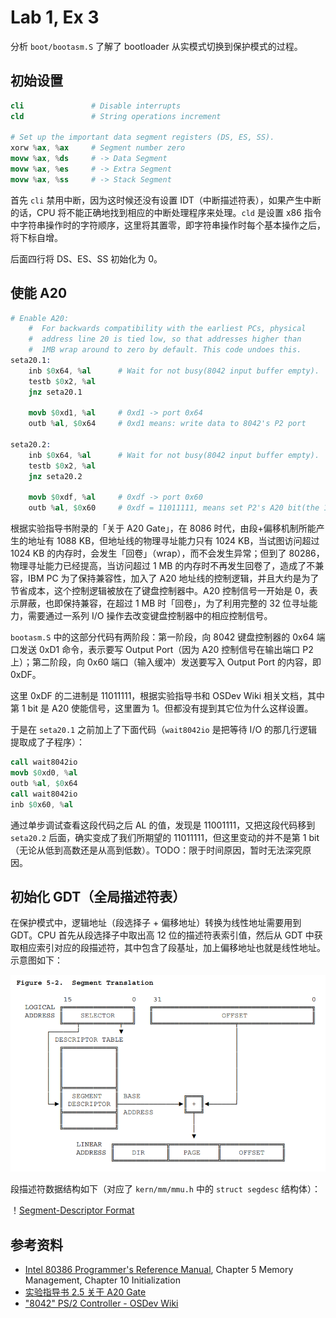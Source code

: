 # Lab 1, Ex 3

分析 `boot/bootasm.S` 了解了 bootloader 从实模式切换到保护模式的过程。

## 初始设置

```s
cli               # Disable interrupts
cld               # String operations increment

# Set up the important data segment registers (DS, ES, SS).
xorw %ax, %ax     # Segment number zero
movw %ax, %ds     # -> Data Segment
movw %ax, %es     # -> Extra Segment
movw %ax, %ss     # -> Stack Segment
```

首先 `cli` 禁用中断，因为这时候还没有设置 IDT（中断描述符表），如果产生中断的话，CPU 将不能正确地找到相应的中断处理程序来处理。`cld` 是设置 x86 指令中字符串操作时的字符顺序，这里将其置零，即字符串操作时每个基本操作之后，将下标自增。

后面四行将 DS、ES、SS 初始化为 0。

## 使能 A20

```s
# Enable A20:
    #  For backwards compatibility with the earliest PCs, physical
    #  address line 20 is tied low, so that addresses higher than
    #  1MB wrap around to zero by default. This code undoes this.
seta20.1:
    inb $0x64, %al      # Wait for not busy(8042 input buffer empty).
    testb $0x2, %al
    jnz seta20.1

    movb $0xd1, %al     # 0xd1 -> port 0x64
    outb %al, $0x64     # 0xd1 means: write data to 8042's P2 port

seta20.2:
    inb $0x64, %al      # Wait for not busy(8042 input buffer empty).
    testb $0x2, %al
    jnz seta20.2

    movb $0xdf, %al     # 0xdf -> port 0x60
    outb %al, $0x60     # 0xdf = 11011111, means set P2's A20 bit(the 1 bit) to 1
```

根据实验指导书附录的「关于 A20 Gate」，在 8086 时代，由段+偏移机制所能产生的地址有 1088 KB，但地址线的物理寻址能力只有 1024 KB，当试图访问超过 1024 KB 的内存时，会发生「回卷」（wrap），而不会发生异常；但到了 80286，物理寻址能力已经提高，当访问超过 1 MB 的内存时不再发生回卷了，造成了不兼容，IBM PC 为了保持兼容性，加入了 A20 地址线的控制逻辑，并且大约是为了节省成本，这个控制逻辑被放在了键盘控制器中。A20 控制信号一开始是 0，表示屏蔽，也即保持兼容，在超过 1 MB 时「回卷」，为了利用完整的 32 位寻址能力，需要通过一系列 I/O 操作去改变键盘控制器中的相应控制信号。

`bootasm.S` 中的这部分代码有两阶段：第一阶段，向 8042 键盘控制器的 0x64 端口发送 0xD1 命令，表示要写 Output Port（因为 A20 控制信号在输出端口 P2 上）；第二阶段，向 0x60 端口（输入缓冲）发送要写入 Output Port 的内容，即 0xDF。

这里 0xDF 的二进制是 11011111，根据实验指导书和 OSDev Wiki 相关文档，其中第 1 bit 是 A20 使能信号，这里置为 1。但都没有提到其它位为什么这样设置。

于是在 `seta20.1` 之前加上了下面代码（`wait8042io` 是把等待 I/O 的那几行逻辑提取成了子程序）：

```s
call wait8042io
movb $0xd0, %al
outb %al, $0x64
call wait8042io
inb $0x60, %al
```

通过单步调试查看这段代码之后 AL 的值，发现是 11001111，又把这段代码移到 `seta20.2` 后面，确实变成了我们所期望的 11011111，但这里变动的并不是第 1 bit（无论从低到高数还是从高到低数）。TODO：限于时间原因，暂时无法深究原因。

## 初始化 GDT（全局描述符表）

在保护模式中，逻辑地址（段选择子 + 偏移地址）转换为线性地址需要用到 GDT。CPU 首先从段选择子中取出高 12 位的描述符表索引值，然后从 GDT 中获取相应索引对应的段描述符，其中包含了段基址，加上偏移地址也就是线性地址。示意图如下：

![Segment Translation](images/segment-trans.png)

段描述符数据结构如下（对应了 `kern/mm/mmu.h` 中的 `struct segdesc` 结构体）：

！[Segment-Descriptor Format](images/segment-descriptor-format.png)

## 参考资料

- [Intel 80386 Programmer's Reference Manual](https://css.csail.mit.edu/6.858/2014/readings/i386.pdf), Chapter 5 Memory Management, Chapter 10 Initialization
- [实验指导书 2.5 关于 A20 Gate](https://objectkuan.gitbooks.io/ucore-docs/content/lab1/lab1_appendix_a20.html)
- ["8042" PS/2 Controller - OSDev Wiki](https://wiki.osdev.org/%228042%22_PS/2_Controller)

